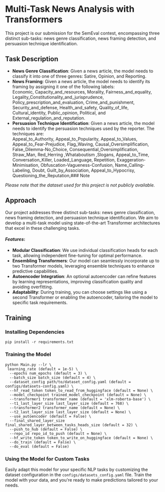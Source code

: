 # Multi-Task News Analysis with Transformers

This project is our submission for the SemEval contest, encompassing three distinct sub-tasks: news genre
classification, news framing detection, and persuasion technique identification.

## Task Description

- **News Genre Classification**: Given a news article, the model needs to classify it into one of three genres: Satire,
  Opinion, and Reporting.
- **News Framing**: Given a news article, the model needs to identify its framing by assigning it one of the following
  labels:<br> Economic, Capacity_and_resources, Morality, Fairness_and_equality,
  Legality_Constitutionality_and_jurisprudence, Policy_prescription_and_evaluation, Crime_and_punishment,
  Security_and_defense, Health_and_safety, Quality_of_life, Cultural_identity, Public_opinion, Political,
  and External_regulation_and_reputation.
- **Persuasion Technique Identification**: Given a news article, the model needs to identify the persuasion techniques
  used by the reporter. The techniques are:<br>
  Appeal_to_Authority, Appeal_to_Popularity, Appeal_to_Values, Appeal_to_Fear-Prejudice, Flag_Waving,
  Causal_Oversimplification, False_Dilemma-No_Choice, Consequential_Oversimplification, Straw_Man, Red_Herring
  ,Whataboutism ,Slogans, Appeal_to_Time, Conversation_Killer, Loaded_Language, Repetition, Exaggeration-Minimisation,
  Obfuscation-Vagueness-Confusion, Name_Calling-Labeling, Doubt, Guilt_by_Association, Appeal_to_Hypocrisy,
  Questioning_the_Reputation,### Note

_Please note that the dataset used for this project is not publicly available._

## Approach

Our project addresses three distinct sub-tasks: news genre classification, news framing detection, and persuasion
technique identification. We aim to develop a multi-task model using state-of-the-art Transformer architectures that
excel in these challenging tasks.

#### _Features_:

- **Modular Classification**: We use individual classification heads for each task, allowing independent fine-tuning for
  optimal performance.
- **Ensembling Transformers**: Our model can seamlessly incorporate up to two Transformer models, leveraging ensemble
  techniques to enhance predictive capabilities.
- **Autoencoder Integration**: An optional autoencoder can refine features by learning representations, improving
  classification quality and avoiding overfitting.
- **Adaptability**: During training, you can choose settings like using a second Transformer or enabling the
  autoencoder, tailoring the model to specific task requirements.

## Training

### Installing Dependencies

```pip install -r requirements.txt```

### Training the Model

```
python Main.py --lr \
 learning_rate (default = 1e-5) \
  --epochs num_epochs (default = 3) \
  --batch_size batch_size (default = 4) \
  --dataset_config path/to/dataset_config.yaml (default = configs/datasets-config.yaml) \
  --hf_read_token token_to_read_from_huggingface (default = None) \
  --model_checkpoint trained_model_checkpoint (default = None) \
  --transformer1 transformer_name (default = 'xlm-roberta-base') \
  --t1_last_layer_size last_layer_size (default = 768) \
  --transformer2 transformer_name (default = None) \
  --t2_last_layer_size last_layer_size (default = None) \
  --use_autoencoder (default = False) \
  --final_shared_layer_size final_shared_layer_between_tasks_heads_size (default = 32) \
  --push_to_hub (default = False) \
  --repo_id repo_id_to_push (default = None) \
  --hf_write_token token_to_write_on_huggingface (default = None) \
  --do_train (default = False) \
  --do_eval (default = False)
```

### Using the Model for Custom Tasks

Easily adapt this model for your specific NLP tasks by customizing the dataset configuration in
the `configs/datasets_config.yaml` file. Train the model with your data, and you're ready to make predictions tailored
to your needs.



